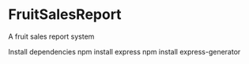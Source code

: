 # FruitSalesReport
A fruit sales report system 

Install dependencies
npm install express
npm install express-generator